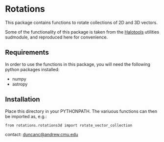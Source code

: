 # Rotations

This package contains functions to rotate collections of 2D and 3D vectors.

Some of the functionality of this package is taken from the [Halotools](https://halotools.readthedocs.io/en/latest/) utilities sudmodule, and reproduced here for convenience.    

## Requirements

In order to use the functions in this package, you will need the following python packages installed:

* numpy
* astropy


## Installation

Place this directory in your PYTHONPATH.  The variuous functions can then be imported as, e.g.:  

```
from rotations.rotations3d import rotate_vector_collection
```  


contact:
duncanc@andrew.cmu.edu